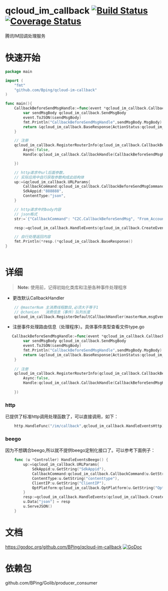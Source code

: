 # qcloud_im_callback [![Build Status](https://travis-ci.org/BPing/qcloud-im-callback.svg?branch=dev)](https://travis-ci.org/BPing/qcloud-im-callback) [![Coverage Status](https://coveralls.io/repos/github/BPing/qcloud-im-callback/badge.svg?branch=dev)](https://coveralls.io/github/BPing/qcloud-im-callback?branch=dev)
腾讯IM回调处理服务


# 快速开始

```go
package main

import (
	"fmt"
	"github.com/Bping/qcloud-im-callback"
)

func main(){
	CallbackBeforeSendMsgHandle:=func(event *qcloud_im_callback.CallbackEvent)interface{}{
		var sendMsgBody qcloud_im_callback.SendMsgBody
		event.ToJSON(&sendMsgBody)
		fmt.Println("CallbackBeforeSendMsgHandle",sendMsgBody.MsgBody)
		return &qcloud_im_callback.BaseResponse{ActionStatus:qcloud_im_callback.OkStatus,ErrorCode:0}
	}

	// 注册
	qcloud_im_callback.RegisterRouterInfo(qcloud_im_callback.CallbackBeforeSendMsgCommand,qcloud_im_callback.RouterInfo{
		Async:false,
		Handle:qcloud_im_callback.CallbackHandle(CallbackBeforeSendMsgHandle),

	})

	// http请求中url后面参数，
	// 实际应用中自行获取参数构成此结构体
	up:=&qcloud_im_callback.URLParams{
		CallbackCommand:qcloud_im_callback.CallbackBeforeSendMsgCommand,
		SdkAppid:"888888",
		ContentType:"json",
	}

	// http请求中的body内容
	// json格式
	str:=`{"CallbackCommand": "C2C.CallbackBeforeSendMsg", "From_Account": "jared", "To_Account": "Jonh", "MsgBody": [ {"MsgType": "TIMTextElem","MsgContent": {"Text": "red packet"}}]}`

	resp:=qcloud_im_callback.HandleEvents(qcloud_im_callback.CreateEvents(up.CallbackCommand,up,[]byte(str)))

	// 自行处理返回内容
	fmt.Println(*resp.(*qcloud_im_callback.BaseResponse))
}
	
```

# 详细

>**Note:** 使用前，记得初始化类库和注册各种事件处理程序

* 更改默认CallbackHandler
```go
    // @masterNum 主消费线程数目,必须大于等于1
    // @chanLen   消费信息（事件）队列长度
    qcloud_im_callback.RegisterDefaultCallbackHandler(masterNum,msgEventLen int,defaultHandle func(*CallbackEvent) interface{})
```
* 注册事件处理路由信息（处理程序）。具体事件类型查看文件type.go
```go
   CallbackBeforeSendMsgHandle:=func(event *qcloud_im_callback.CallbackEvent)interface{}{
   		var sendMsgBody qcloud_im_callback.SendMsgBody
   		event.ToJSON(&sendMsgBody)
   		fmt.Println("CallbackBeforeSendMsgHandle",sendMsgBody.MsgBody)
   		return &qcloud_im_callback.BaseResponse{ActionStatus:qcloud_im_callback.OkStatus,ErrorCode:0}
   	}
   
   	// 注册
   	qcloud_im_callback.RegisterRouterInfo(qcloud_im_callback.CallbackBeforeSendMsgCommand,qcloud_im_callback.RouterInfo{
   		Async:false,
   		Handle:qcloud_im_callback.CallbackHandle(CallbackBeforeSendMsgHandle),
   
   	})
```

### http
已提供了标准http调用处理函数了，可以直接调用，如下：
```go
    http.HandleFunc("/im/callback",qcloud_im_callback.HandleEventsHttp)
```

### beego
因为不想耦合beego,所以就不提供beego定制化接口了。可以参考下面例子：
```go
    func (u *Controller) HandleEventsBeego() {
    	up:=&qcloud_im_callback.URLParams{
    		SdkAppid:u.GetString("SdkAppid"),
    		CallbackCommand:qcloud_im_callback.CallbackCommand(u.GetString("CallbackCommand")),
    		ContentType:u.GetString("contenttype"),
    		ClientIP:u.GetString("ClientIP"),
    		OptPlatform:qcloud_im_callback.OptPlatform(u.GetString("OptPlatform")),
    	}
    	resp:=qcloud_im_callback.HandleEvents(qcloud_im_callback.CreateEvents(up.CallbackCommand,up,u.Ctx.Input.RequestBody))
    	u.Data["json"] = resp
    	u.ServeJSON()
    }
```


# 文档

https://godoc.org/github.com/BPing/qcloud-im-callback [![GoDoc](https://godoc.org/github.com/BPing/qcloud-im-callback?status.svg)](https://godoc.org/github.com/BPing/qcloud-im-callback)

# 依赖包
  github.com/BPing/Golib/producer_consumer
